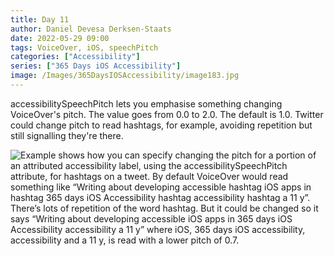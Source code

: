 ```yaml
---
title: Day 11
author: Daniel Devesa Derksen-Staats
date: 2022-05-29 09:00
tags: VoiceOver, iOS, speechPitch
categories: ["Accessibility"]
series: ["365 Days iOS Accessibility"]
image: /Images/365DaysIOSAccessibility/image183.jpg
---
```


accessibilitySpeechPitch lets you emphasise something changing VoiceOver's pitch. The value goes from 0.0 to 2.0. The default is 1.0. Twitter could change pitch to read hashtags, for example, avoiding repetition but still signalling they're there.

![Example shows how you can specify changing the pitch for a portion of an attributed accessibility label, using the accessibilitySpeechPitch attribute, for hashtags on a tweet. By default VoiceOver would read something like “Writing about developing accessible hashtag iOS apps in hashtag 365 days iOS Accessibility hashtag accessibility hashtag a 11 y”. There’s lots of repetition of the word hashtag. But it could be changed so it says “Writing about developing accessible iOS apps in 365 days iOS Accessibility accessibility a 11 y” where iOS, 365 days iOS accessibility, accessibility and a 11 y, is read with a lower pitch of 0.7.](/Images/365DaysIOSAccessibility/image183.jpg)